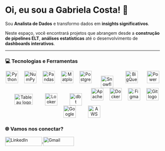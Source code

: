 # Oi, eu sou a Gabriela Costa! 👋

Sou **Analista de Dados** e transformo dados em **insights significativos**.  


Neste espaço, você encontrará projetos que abrangem desde a **construção de pipelines ELT**, **análises estatísticas** até o desenvolvimento de **dashboards interativos**.

---

### 💻 Tecnologias e Ferramentas

<div align="center">
  <!-- Linguagens e Bibliotecas -->
  <img src="https://cdn.jsdelivr.net/gh/devicons/devicon/icons/python/python-original.svg" height="40" alt="Python logo" />
  <img width="12" />
  <img src="https://cdn.jsdelivr.net/gh/devicons/devicon/icons/numpy/numpy-original.svg" height="40" alt="NumPy logo" />
  <img width="12" />
  <img src="https://cdn.jsdelivr.net/gh/devicons/devicon/icons/pandas/pandas-original.svg" height="40" alt="Pandas logo" />
  <img width="12" />
  <img src="https://cdn.jsdelivr.net/gh/devicons/devicon/icons/matplotlib/matplotlib-original.svg" height="40" alt="Matplotlib logo" />
          
  <!-- Bancos de Dados -->
  <img width="12" />
  <img src="https://cdn.jsdelivr.net/gh/devicons/devicon/icons/postgresql/postgresql-original.svg" height="40" alt="PostgreSQL logo" />
  <img width="12" />
  <img src="https://github.com/user-attachments/assets/07127d27-38be-4230-9bfc-d11846ac23f3" alt="Snowflake logo" width="40" style="vertical-align:middle; margin:0px 10px;" />
  <img width="12" />
  <img src="https://github.com/user-attachments/assets/422e217d-64c7-4e87-8a03-4a406f7042e2" alt="BigQuery logo" width="40" style="margin:0px 10px;" />

  

  <!-- Ferramentas de Visualização -->
  <img width="12" />
  <img src="https://img.icons8.com/color/48/000000/power-bi.png" height="40" alt="Power BI logo" />
  <img width="12" />
  <img src="https://github.com/user-attachments/assets/c0056450-ce3a-481a-a350-b7b78a965f6c" alt="Tableau logo" width="60" height="35" style="vertical-align:middle; margin:0px 10px;" />
  <img width="12" />
  <img src="https://github.com/user-attachments/assets/e3d01d55-9c34-49c8-9fff-49439bf28014" alt="Looker logo" width="40" style="vertical-align:middle; margin:0px 10px;" />



  <!-- Ferramentas de Engenharia -->
  <img width="12" />
  <img src="https://github.com/user-attachments/assets/178cf946-3e63-49a2-9887-7b930ef02c83" alt="dbt logo" width="40" height="40" style="vertical-align:middle; margin:0px 10px;" />
  <img width="12" />
  <img src="https://cdn.jsdelivr.net/gh/devicons/devicon@latest/icons/apacheairflow/apacheairflow-original.svg" height="40" alt="Apache Airflow logo" />
  <img width="12" />
  <img src="https://cdn.jsdelivr.net/gh/devicons/devicon/icons/docker/docker-original.svg" height="40" alt="Docker logo" />

  <!-- Ferramentas de Design e Controle de Versão -->
  <img width="12" />
  <img src="https://cdn.jsdelivr.net/gh/devicons/devicon/icons/figma/figma-original.svg" height="40" alt="Figma logo" />
  <img width="12" />
  <img src="https://cdn.jsdelivr.net/gh/devicons/devicon/icons/git/git-original.svg" height="40" alt="Git logo" />

  <!-- Plataformas na Nuvem -->
  <img width="12" />
  <img src="https://cdn.jsdelivr.net/gh/devicons/devicon/icons/googlecloud/googlecloud-original.svg" height="40" alt="Google Cloud logo" />
  <img width="12" />
  <img src="https://github.com/user-attachments/assets/a57f8c5f-0e3e-4705-b683-59b7492e9f10" alt="AWS logo" width="40" style="margin: 0px 20px;" />
  
</div>



### 🌐 Vamos nos conectar?

<div> 
  <a href="https://www.linkedin.com/in/gabrielasantanamorais" target="_blank">
    <img align="center" alt="LinkedIn" height="30" width="120" src="https://img.shields.io/badge/-LinkedIn-%230077B5?style=for-the-badge&logo=linkedin&logoColor=white">
  </a>
  <a href="mailto:gabrielasmorais01@gmail.com" target="_blank">
    <img align="center" alt="Gmail" height="30" width="100" src="https://img.shields.io/badge/-Gmail-%23333?style=for-the-badge&logo=gmail&logoColor=white">
  </a>
</div>

